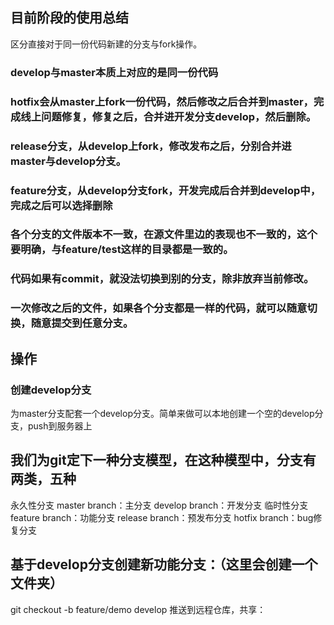 

## 目前阶段的使用总结

区分直接对于同一份代码新建的分支与fork操作。

### develop与master本质上对应的是同一份代码

### hotfix会从master上fork一份代码，然后修改之后合并到master，完成线上问题修复，修复之后，合并进开发分支develop，然后删除。

### release分支，从develop上fork，修改发布之后，分别合并进master与develop分支。

### feature分支，从develop分支fork，开发完成后合并到develop中，完成之后可以选择删除

### 各个分支的文件版本不一致，在源文件里边的表现也不一致的，这个要明确，与feature/test这样的目录都是一致的。

### 代码如果有commit，就没法切换到别的分支，除非放弃当前修改。

### 一次修改之后的文件，如果各个分支都是一样的代码，就可以随意切换，随意提交到任意分支。

## 操作

### 创建develop分支

为master分支配套一个develop分支。简单来做可以本地创建一个空的develop分支，push到服务器上


## 我们为git定下一种分支模型，在这种模型中，分支有两类，五种

永久性分支
master branch：主分支
develop branch：开发分支
临时性分支
feature branch：功能分支
release branch：预发布分支
hotfix branch：bug修复分支


## 基于develop分支创建新功能分支：（这里会创建一个文件夹）

git checkout -b feature/demo develop
推送到远程仓库，共享：


